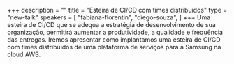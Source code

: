 +++
description = ""
title = "Esteira de CI/CD com times distribuídos"
type = "new-talk"
speakers = [
        "fabiana-florentin",
        "diego-souza",
]
+++
Uma esteira de CI/CD que se adequa a estratégia de desenvolvimento de sua organização, permitirá aumentar a produtividade, a qualidade e frequência das entregas. Iremos apresentar como implantamos uma esteira de CI/CD com times distribuidos de uma plataforma de serviços para a Samsung na cloud AWS.